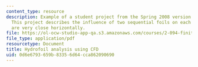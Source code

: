 ```yaml
---
content_type: resource
description: Example of a student project from the Spring 2008 version of the course.
  This project describes the influence of two sequential foils on each other when
  are very close horizontally.
file: https://ol-ocw-studio-app-qa.s3.amazonaws.com/courses/2-094-finite-element-analysis-of-solids-and-fluids-ii-spring-2011/0d6e6793659b83356d64cca862090690_MIT2_094S11_aharon.pdf
file_type: application/pdf
resourcetype: Document
title: Hydrofoil analysis using CFD
uid: 0d6e6793-659b-8335-6d64-cca862090690
---
```

